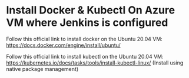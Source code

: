 # Install Docker & Kubectl On Azure VM where Jenkins is configured

Follow this official link to install docker on the Ubuntu 20.04 VM: https://docs.docker.com/engine/install/ubuntu/

Follow this official link to install kubectl on the Ubuntu 20.04 VM: https://kubernetes.io/docs/tasks/tools/install-kubectl-linux/ (Install using native package management)

